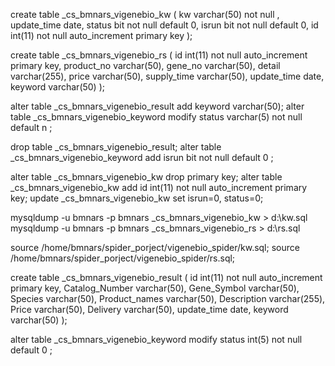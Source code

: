 create table _cs_bmnars_vigenebio_kw (
    kw varchar(50) not null ,
    update_time date,
    status bit not null default 0,
    isrun bit not null default 0,
    id int(11) not null auto_increment primary key
);  


create table _cs_bmnars_vigenebio_rs (
    id int(11) not null auto_increment primary key,
    product_no varchar(50),
    gene_no varchar(50),
    detail varchar(255),
    price varchar(50),
    supply_time varchar(50),
    update_time date,
    keyword varchar(50)
);

alter table _cs_bmnars_vigenebio_result add keyword varchar(50);
alter table _cs_bmnars_vigenebio_keyword modify status varchar(5) not null default n ;

drop table _cs_bmnars_vigenebio_result;
alter table _cs_bmnars_vigenebio_keyword add isrun bit not null default 0 ;

alter table _cs_bmnars_vigenebio_kw drop primary key;
alter table _cs_bmnars_vigenebio_kw add id int(11) not null auto_increment primary key;
update _cs_bmnars_vigenebio_kw set isrun=0, status=0;


mysqldump -u bmnars -p bmnars _cs_bmnars_vigenebio_kw > d:\kw.sql
mysqldump -u bmnars -p bmnars _cs_bmnars_vigenebio_rs > d:\rs.sql

source /home/bmnars/spider_porject/vigenebio_spider/kw.sql;
source /home/bmnars/spider_porject/vigenebio_spider/rs.sql;

create table _cs_bmnars_vigenebio_result (
    id int(11) not null auto_increment primary key,
    Catalog_Number varchar(50),
    Gene_Symbol varchar(50),
    Species varchar(50),
    Product_names varchar(50),
    Description varchar(255),
    Price varchar(50),
    Delivery varchar(50),
    update_time date,
    keyword varchar(50)
);

alter table _cs_bmnars_vigenebio_keyword modify status int(5) not null default 0 ;